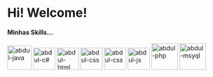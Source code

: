 <h1><b>Hi! Welcome!</b></h1>
<div>
  <b>Minhas Skills...</b>
  <br> <br>
  <img src="https://cdn.jsdelivr.net/gh/devicons/devicon/icons/java/java-plain.svg" alt="abdul-java" width="55px"/>
  <img src="https://cdn.jsdelivr.net/gh/devicons/devicon/icons/csharp/csharp-original.svg" alt="abdul-c#" width="50px"/>
  <img src="https://cdn.jsdelivr.net/gh/devicons/devicon/icons/html5/html5-original.svg" alt="abdul-html" width="50px"/>
  <img src="https://cdn.jsdelivr.net/gh/devicons/devicon/icons/css3/css3-original.svg" alt="abdul-css" width="50px"/>
  <img src="https://cdn.jsdelivr.net/gh/devicons/devicon/icons/bootstrap/bootstrap-original.svg" alt="abdul-css" width="50px"/>
  <img src="https://cdn.jsdelivr.net/gh/devicons/devicon/icons/javascript/javascript-original.svg" alt="abdul-js" width="50px" />
  <img src="https://cdn.jsdelivr.net/gh/devicons/devicon/icons/php/php-original.svg" alt="abdul-php" width="60px"/>
  <img src="https://cdn.jsdelivr.net/gh/devicons/devicon/icons/mysql/mysql-plain-wordmark.svg" alt="abdul-msyql" width="60px"/>
 <br> <br>
</div>

